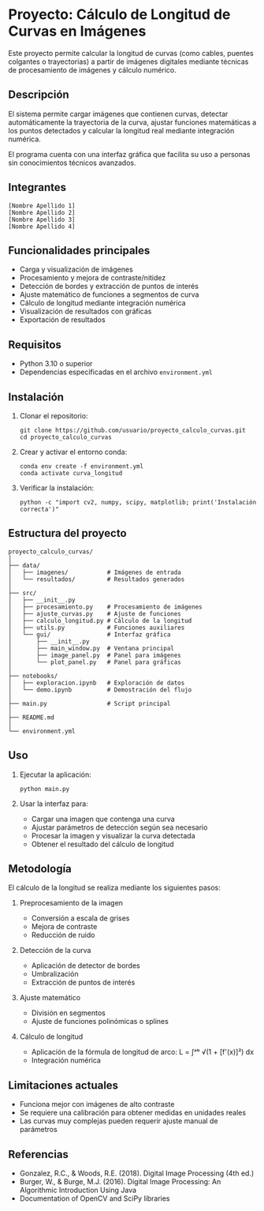 # Proyecto: Cálculo de Longitud de Curvas en Imágenes

Este proyecto permite calcular la longitud de curvas (como cables, puentes colgantes o trayectorias) a partir de imágenes digitales mediante técnicas de procesamiento de imágenes y cálculo numérico.

## Descripción

El sistema permite cargar imágenes que contienen curvas, detectar automáticamente la trayectoria de la curva, ajustar funciones matemáticas a los puntos detectados y calcular la longitud real mediante integración numérica.

El programa cuenta con una interfaz gráfica que facilita su uso a personas sin conocimientos técnicos avanzados.

## Integrantes

    [Nombre Apellido 1]
    [Nombre Apellido 2]
    [Nombre Apellido 3]
    [Nombre Apellido 4]

## Funcionalidades principales

- Carga y visualización de imágenes
- Procesamiento y mejora de contraste/nitidez
- Detección de bordes y extracción de puntos de interés
- Ajuste matemático de funciones a segmentos de curva
- Cálculo de longitud mediante integración numérica
- Visualización de resultados con gráficas
- Exportación de resultados

## Requisitos

- Python 3.10 o superior
- Dependencias especificadas en el archivo `environment.yml`

## Instalación

1. Clonar el repositorio:
   ```
   git clone https://github.com/usuario/proyecto_calculo_curvas.git
   cd proyecto_calculo_curvas
   ```

2. Crear y activar el entorno conda:
   ```
   conda env create -f environment.yml
   conda activate curva_longitud
   ```

3. Verificar la instalación:
   ```
   python -c "import cv2, numpy, scipy, matplotlib; print('Instalación correcta')"
   ```

## Estructura del proyecto

```
proyecto_calculo_curvas/
│
├── data/
│   ├── imagenes/           # Imágenes de entrada
│   └── resultados/         # Resultados generados
│
├── src/
│   ├── __init__.py
│   ├── procesamiento.py    # Procesamiento de imágenes
│   ├── ajuste_curvas.py    # Ajuste de funciones
│   ├── calculo_longitud.py # Cálculo de la longitud
│   ├── utils.py            # Funciones auxiliares
│   └── gui/                # Interfaz gráfica
│       ├── __init__.py
│       ├── main_window.py  # Ventana principal
│       ├── image_panel.py  # Panel para imágenes
│       └── plot_panel.py   # Panel para gráficas
│
├── notebooks/
│   ├── exploracion.ipynb   # Exploración de datos
│   └── demo.ipynb          # Demostración del flujo
│
├── main.py                 # Script principal
│
├── README.md
│
└── environment.yml
```

## Uso

1. Ejecutar la aplicación:
   ```
   python main.py
   ```

2. Usar la interfaz para:
   - Cargar una imagen que contenga una curva
   - Ajustar parámetros de detección según sea necesario
   - Procesar la imagen y visualizar la curva detectada
   - Obtener el resultado del cálculo de longitud

## Metodología

El cálculo de la longitud se realiza mediante los siguientes pasos:

1. Preprocesamiento de la imagen
   - Conversión a escala de grises
   - Mejora de contraste
   - Reducción de ruido

2. Detección de la curva
   - Aplicación de detector de bordes
   - Umbralización
   - Extracción de puntos de interés

3. Ajuste matemático
   - División en segmentos
   - Ajuste de funciones polinómicas o splines

4. Cálculo de longitud
   - Aplicación de la fórmula de longitud de arco:
     L = ∫ᵃᵇ √(1 + [f'(x)]²) dx
   - Integración numérica

## Limitaciones actuales

- Funciona mejor con imágenes de alto contraste
- Se requiere una calibración para obtener medidas en unidades reales
- Las curvas muy complejas pueden requerir ajuste manual de parámetros

## Referencias

- Gonzalez, R.C., & Woods, R.E. (2018). Digital Image Processing (4th ed.)
- Burger, W., & Burge, M.J. (2016). Digital Image Processing: An Algorithmic Introduction Using Java
- Documentation of OpenCV and SciPy libraries